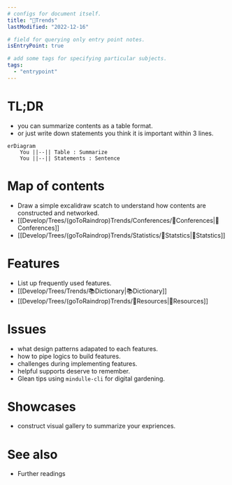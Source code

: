 ```yaml
---
# configs for document itself.
title: "🎉Trends"
lastModified: "2022-12-16"

# field for querying only entry point notes.
isEntryPoint: true

# add some tags for specifying particular subjects.
tags:
  - "entrypoint"
---
```

# TL;DR
- you can summarize contents as a table format.
- or just write down statements you think it is important within 3 lines.
```mermaid
erDiagram
	You ||--|| Table : Summarize
	You ||--|| Statements : Sentence
```


# Map of contents
- Draw a simple excalidraw scatch to understand how contents are constructed and networked.
- [[Develop/Trees/(goToRaindrop)Trends/Conferences/🎉Conferences|🎉Conferences]]
- [[Develop/Trees/(goToRaindrop)Trends/Statistics/🎉Statstics|🎉Statstics]]

# Features
- List up frequently used features.
- [[Develop/Trees/Trends/📚Dictionary|📚Dictionary]]
- [[Develop/Trees/(goToRaindrop)Trends/🚚Resources|🚚Resources]]

# Issues
- what design patterns adapated to each features.
- how to pipe logics to build features.
- challenges during implementing features.
- helpful supports deserve to remember.
- Glean tips using `mindulle-cli` for digital gardening.

# Showcases
- construct visual gallery to summarize your expriences.

# See also
- Further readings